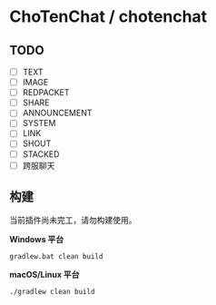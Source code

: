 # ChoTenChat / chotenchat

## TODO
- [ ] TEXT
- [ ] IMAGE
- [ ] REDPACKET
- [ ] SHARE
- [ ] ANNOUNCEMENT
- [ ] SYSTEM
- [ ] LINK
- [ ] SHOUT
- [ ] STACKED
- [ ] 跨服聊天

## 构建

当前插件尚未完工，请勿构建使用。

**Windows 平台**
```shell
gradlew.bat clean build
```

**macOS/Linux 平台**
```shell
./gradlew clean build
```
